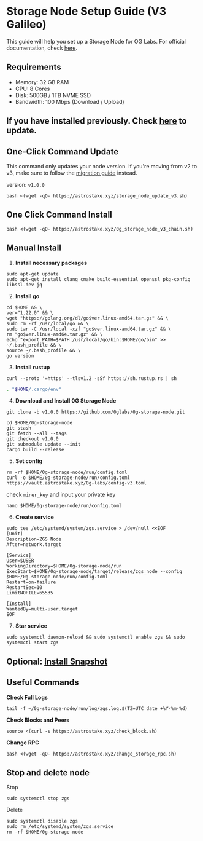 # Storage Node Setup Guide (V3 Galileo)

This guide will help you set up a Storage Node for OG Labs.
For official documentation, check [here](https://docs.0g.ai/run-a-node/storage-node).

## Requirements
- Memory: 32 GB RAM
- CPU: 8 Cores
- Disk: 500GB / 1TB NVME SSD
- Bandwidth: 100 Mbps (Download / Upload)

## If you have installed previously. Check [here](https://docs.astrostake.xyz/0g-labs/storage-node-v3-update) to update.

## One-Click Command Update

This command only updates your node version. If you're moving from v2 to v3, make sure to follow the [migration guide](https://docs.astrostake.xyz/0g-labs/storage-node-v3-update) instead.

version: `v1.0.0`
```
bash <(wget -qO- https://astrostake.xyz/storage_node_update_v3.sh)
```

## One Click Command Install

```
bash <(wget -qO- https://astrostake.xyz/0g_storage_node_v3_chain.sh)
```

## Manual Install

1. **Install necessary packages**
```
sudo apt-get update
sudo apt-get install clang cmake build-essential openssl pkg-config libssl-dev jq
```
2. **Install go**
```
cd $HOME && \
ver="1.22.0" && \
wget "https://golang.org/dl/go$ver.linux-amd64.tar.gz" && \
sudo rm -rf /usr/local/go && \
sudo tar -C /usr/local -xzf "go$ver.linux-amd64.tar.gz" && \
rm "go$ver.linux-amd64.tar.gz" && \
echo "export PATH=$PATH:/usr/local/go/bin:$HOME/go/bin" >> ~/.bash_profile && \
source ~/.bash_profile && \
go version
```
3. **Install rustup**
```
curl --proto '=https' --tlsv1.2 -sSf https://sh.rustup.rs | sh
```
```sh
. "$HOME/.cargo/env"
```
4. **Download and Install 0G Storage Node**
```
git clone -b v1.0.0 https://github.com/0glabs/0g-storage-node.git
```
```
cd $HOME/0g-storage-node
git stash
git fetch --all --tags
git checkout v1.0.0
git submodule update --init
cargo build --release
```
5. **Set config**

```
rm -rf $HOME/0g-storage-node/run/config.toml
curl -o $HOME/0g-storage-node/run/config.toml https://vault.astrostake.xyz/0g-labs/config-v3.toml
```

check `miner_key` and input your private key
```
nano $HOME/0g-storage-node/run/config.toml
```
6. **Create service**
```
sudo tee /etc/systemd/system/zgs.service > /dev/null <<EOF
[Unit]
Description=ZGS Node
After=network.target

[Service]
User=$USER
WorkingDirectory=$HOME/0g-storage-node/run
ExecStart=$HOME/0g-storage-node/target/release/zgs_node --config $HOME/0g-storage-node/run/config.toml
Restart=on-failure
RestartSec=10
LimitNOFILE=65535

[Install]
WantedBy=multi-user.target
EOF
```
7. **Star service**
```
sudo systemctl daemon-reload && sudo systemctl enable zgs && sudo systemctl start zgs
```

## Optional: [Install Snapshot](https://docs.astrostake.xyz/0g-labs/snapshot)

## Useful Commands
**Check Full Logs**
```
tail -f ~/0g-storage-node/run/log/zgs.log.$(TZ=UTC date +%Y-%m-%d)
```

**Check Blocks and Peers**
```
source <(curl -s https://astrostake.xyz/check_block.sh)
```

**Change RPC**
```
bash <(wget -qO- https://astrostake.xyz/change_storage_rpc.sh)
```

## Stop and delete node

Stop
```
sudo systemctl stop zgs
```

Delete
```
sudo systemctl disable zgs
sudo rm /etc/systemd/system/zgs.service
rm -rf $HOME/0g-storage-node
```
